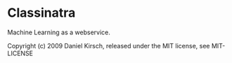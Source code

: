 # Classinatra

Machine Learning as a webservice.

Copyright (c) 2009 Daniel Kirsch, released under the MIT license, see MIT-LICENSE